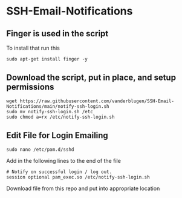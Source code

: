 # SSH-Email-Notifications

## Finger is used in the script
To install that run this
```shell
sudo apt-get install finger -y
```

## Download the script, put in place, and setup permissions
```shell
wget https://raw.githubusercontent.com/vanderblugen/SSH-Email-Notifications/main/notify-ssh-login.sh
sudo mv notify-ssh-login.sh /etc
sudo chmod a=rx /etc/notify-ssh-login.sh
```

## Edit File for Login Emailing

```shell 
sudo nano /etc/pam.d/sshd
```

Add in the following lines to the end of the file
```
# Notify on successful login / log out.
session optional pam_exec.so /etc/notify-ssh-login.sh
```

Download file from this repo and put into appropriate location
```shell

```
